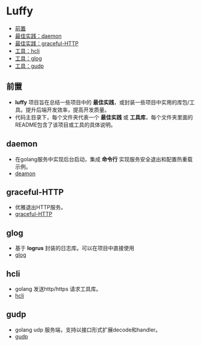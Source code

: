# Luffy
- [前置](#前置)
- [最佳实践：daemon](#daemon)
- [最佳实践：graceful-HTTP](#graceful-HTTP)
- [工具：hcli](#hcli)
- [工具：glog](#glog)
- [工具：gudp](#gudp)
## 前置

- **luffy** 项目旨在总结一些项目中的 **最佳实践**，或封装一些项目中实用的库包/工具。提升后端开发效率，提高开发质量。
- 代码主目录下，每个文件夹代表一个 **最佳实践** 或 **工具库**，每个文件夹里面的README包含了该项目或工具的具体说明。
## daemon

- 在golang服务中实现后台启动，集成 **命令行** 实现服务安全退出和配置热重载示例。
- [deamon](https://github.com/YuleiGong/luffy/tree/main/daemon)
## graceful-HTTP

- 优雅退出HTTP服务。
- [graceful-HTTP](https://github.com/YuleiGong/luffy/tree/main/graceful-HTTP)
## glog

- 基于 **logrus** 封装的日志库。可以在项目中直接使用
- [glog](https://github.com/YuleiGong/luffy/tree/main/glog)
## hcli

- golang 发送http/https 请求工具库。
- [hcli](https://github.com/YuleiGong/luffy/tree/main/hcli)

## gudp
- golang udp 服务端，支持以接口形式扩展decode和handler。
- [gudp](https://github.com/YuleiGong/luffy/tree/main/gudp)



